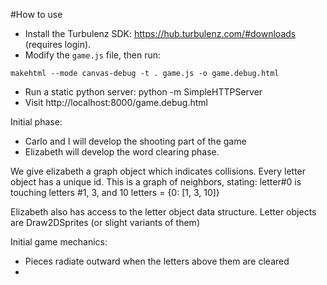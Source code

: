 #How to use

- Install the Turbulenz SDK: https://hub.turbulenz.com/#downloads (requires login).
- Modify the `game.js` file, then run:
```
makehtml --mode canvas-debug -t . game.js -o game.debug.html
```

- Run a static python server: python -m SimpleHTTPServer
- Visit http://localhost:8000/game.debug.html


Initial phase:
- Carlo and I will develop the shooting part of the game
- Elizabeth will develop the word clearing phase.


We give elizabeth a graph object which indicates collisions.
Every letter object has a unique id.
This is a graph of neighbors, stating: letter#0 is touching letters #1, 3, and 10
letters = {0: [1, 3, 10]}

Elizabeth also has access to the letter object data structure.
Letter objects are Draw2DSprites (or slight variants of them)


Initial game mechanics:
- Pieces radiate outward when the letters above them are cleared
-
